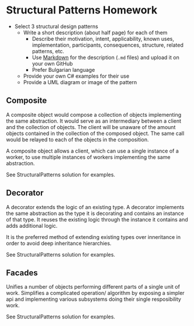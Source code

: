 # Structural Patterns Homework

*   Select 3 structural design patterns
    *   Write a short description (about half page) for each of them
        *   Describe their motivation, intent, applicability, known uses, implementation, participants, consequences, structure, related patterns, etc.
        *   Use [Markdown](https://help.github.com/articles/github-flavored-markdown/) for the description (`.md` files) and upload it on your own GitHub
        *   Prefer Bulgarian language
    *   Provide your own C# examples for their use
    *   Provide a UML diagram or image of the pattern

## Composite

A composite object would compose a collection of objects implementing the same abstraction.
It would serve as an intermediary between a client and the collection of objects. 
The client will be unaware of the amount objects contained in the collection of the composed object.
The same call would be relayed to each of the objects in the composition.

A composite object allows a client, which can use a single instance of a worker, 
to use multiple instances of workers implementing the same abstraction.

See StructuralPatterns solution for examples.

## Decorator

A decorator extends the logic of an existing type. 
A decorator implements the same abstraction as the type it is decorating and contains an instance of that type.
It reuses the existing logic through the instance it contains and adds additional logic.

It is the preferred method of extending existing types over inneritance in order to avoid deep inheritance hierarchies.

See StructuralPatterns solution for examples.

## Facades

Unifies a number of objects performing different parts of a single unit of work. 
Simplifies a complicated operation/ algorithm by exposing a simpler api and 
implementing various subsystems doing their single resposibility work.

See StructuralPatterns solution for examples.